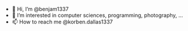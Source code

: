 - 👋 Hi, I’m @benjam1337
- 👀 I’m interested in computer sciences, programming, photography, ...
- 📫 How to reach me @korben.dallas1337

<!---
benjam1337/benjam1337 is a ✨ special ✨ repository because its `README.md` (this file) appears on your GitHub profile.
You can click the Preview link to take a look at your changes.
--->
